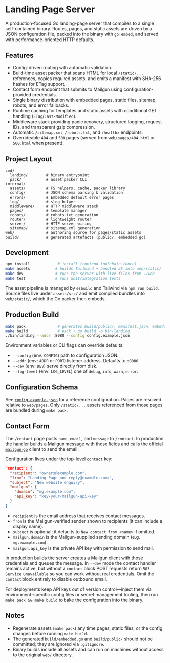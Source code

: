 # Landing Page Server

A production-focused Go landing-page server that compiles to a single self-contained binary. Routes, pages, and static assets are driven by a JSON configuration file, packed into the binary with `go:embed`, and served with performance-oriented HTTP defaults.

## Features

- Config-driven routing with automatic validation.
- Build-time asset packer that scans HTML for local `/static/...` references, copies required assets, and emits a manifest with SHA-256 hashes for ETag support.
- Contact form endpoint that submits to Mailgun using configuration-provided credentials.
- Single binary distribution with embedded pages, static files, sitemap, robots, and error fallbacks.
- Runtime caching for templates and static assets with conditional GET handling (`ETag`/`Last-Modified`).
- Middleware stack providing panic recovery, structured logging, request IDs, and transparent gzip compression.
- Automatic `/sitemap.xml`, `/robots.txt`, and `/healthz` endpoints.
- Overrideable `404` and `500` pages (served from `web/pages/404.html` or `500.html` when present).

## Project Layout

```
cmd/
  landing/        # binary entrypoint
  pack/           # asset packer CLI
internal/
  assets/         # FS helpers, cache, packer library
  config/         # JSON schema parsing & validation
  errors/         # Embedded default error pages
  log/            # slog helper
  middleware/     # HTTP middleware stack
  pages/          # template manager
  robots/         # robots.txt generation
  router/         # lightweight router
  server/         # HTTP server wiring
  sitemap/        # sitemap.xml generation
web/              # authoring source for pages/static assets
build/            # generated artefacts (public/, embedded.go)
```

## Development

```bash
npm install            # install frontend toolchain (once)
make assets           # builds Tailwind + bundled JS into web/static/
make dev              # runs the server with live files from ./web
make test             # runs unit/integration tests
```

The asset pipeline is managed by `esbuild` and Tailwind via `npm run build`. Source files live under `assets/src/` and emit compiled bundles into `web/static/`, which the Go packer then embeds.

## Production Build

```bash
make pack              # generates build/public/, manifest.json, embedded.go
make build             # pack + go build -o bin/landing
./bin/landing --addr :8080 --config config.example.json
```

Environment variables or CLI flags can override defaults:

- `--config` (env: `CONFIG`) path to configuration JSON.
- `--addr` (env: `ADDR` or `PORT`) listener address. Defaults to `:8080`.
- `--dev` (env: `DEV`) serve directly from disk.
- `--log-level` (env: `LOG_LEVEL`) one of `debug`, `info`, `warn`, `error`.

## Configuration Schema

See [`config.example.json`](./config.example.json) for a reference configuration. Pages are resolved relative to `web/pages`. Only `/static/...` assets referenced from those pages are bundled during `make pack`.

## Contact Form

The `/contact` page posts `name`, `email`, and `message` to `/contact`. In production the handler builds a Mailgun message with those fields and calls the official [`mailgun-go`](https://github.com/mailgun/mailgun-go) client to send the email.

Configuration lives under the top-level `contact` key:

```json
"contact": {
  "recipient": "owners@example.com",
  "from": "Landing Page <no-reply@example.com>",
  "subject": "New website enquiry",
  "mailgun": {
    "domain": "mg.example.com",
    "api_key": "key-your-mailgun-api-key"
  }
}
```

- `recipient` is the email address that receives contact messages.
- `from` is the Mailgun-verified sender shown to recipients (it can include a display name).
- `subject` is optional; it defaults to `New contact from <name>` if omitted.
- `mailgun.domain` is the Mailgun-supplied sending domain (e.g. `mg.example.com`).
- `mailgun.api_key` is the private API key with permission to send mail.

In production builds the server creates a Mailgun client with those credentials and queues the message. In `--dev` mode the contact handler remains active, but without a `contact` block POST requests return `503 Service Unavailable` so you can work without real credentials. Omit the `contact` block entirely to disable outbound email.

For deployments keep API keys out of version control—inject them via environment-specific config files or secret management tooling, then run `make pack && make build` to bake the configuration into the binary.

## Notes

- Regenerate assets (`make pack`) any time pages, static files, or the config changes before running `make build`.
- The generated `build/embedded.go` and `build/public/` should not be committed; they are ignored via `.gitignore`.
- Binary builds include all assets and can run on machines without access to the original `web/` directory.
